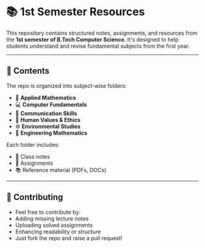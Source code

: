 # 📚 1st Semester Resources

This repository contains structured notes, assignments, and resources from the **1st semester of B.Tech Computer Science**. It's designed to help students understand and revise fundamental subjects from the first year.

---

## 🧾 Contents

The repo is organized into subject-wise folders:

- 🔢 **Applied Mathematics**
- 💻 **Computer Fundamentals**
- 📘 **Communication Skills**
- 🧠 **Human Values & Ethics**
- ⚙️ **Environmental Studies**
- 🧮 **Engineering Mathematics**

Each folder includes:
- 📄 Class notes
- 📝 Assignments
- 📚 Reference material (PDFs, DOCs)

---
## 🤝 Contributing
- Feel free to contribute by:
- Adding missing lecture notes
- Uploading solved assignments
- Enhancing readability or structure
- Just fork the repo and raise a pull request!
